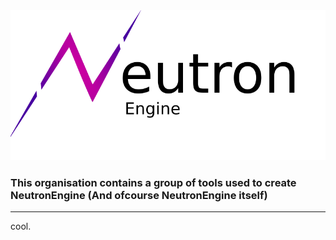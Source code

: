 <picture>
  <source media="(prefers-color-scheme: dark)" srcset="../branding/typespace-logo-light.png">
  <img alt="Text changing depending on mode. Light: 'So light!' Dark: 'So dark!'" src="../branding/typespace-logo-dark.png">
</picture>

### This organisation contains a group of tools used to create NeutronEngine (And ofcourse NeutronEngine itself)

---

cool.
